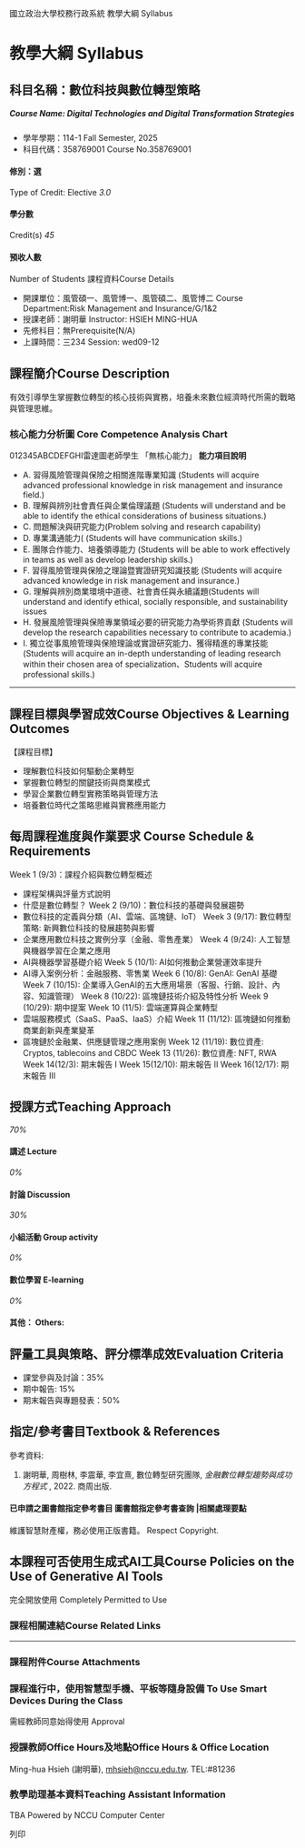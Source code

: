 國立政治大學校務行政系統 教學大綱 Syllabus
# 教學大綱 Syllabus
##  科目名稱：數位科技與數位轉型策略
#####  Course Name: Digital Technologies and Digital Transformation Strategies
  * 學年學期：114-1 Fall Semester, 2025 
  * 科目代碼：358769001 Course No.358769001


#### 修別：選
Type of Credit: Elective 
_3.0_
#### 學分數
Credit(s)
_45_
#### 預收人數
Number of Students
課程資料Course Details
  * 開課單位：風管碩一、風管博一、風管碩二、風管博二 Course Department:Risk Management and Insurance/G/1&2 
  * 授課老師：謝明華 Instructor: HSIEH MING-HUA 
  * 先修科目：無Prerequisite(N/A)
  * 上課時間：三234 Session: wed09-12


##  課程簡介Course Description
有效引導學生掌握數位轉型的核心技術與實務，培養未來數位經濟時代所需的戰略與管理思維。
###  核心能力分析圖 Core Competence Analysis Chart
012345ABCDEFGHI雷達圖老師學生
「無核心能力」 
**能力項目說明**
  * A. 習得風險管理與保險之相關進階專業知識 (Students will acquire advanced professional knowledge in risk management and insurance field.)
  * B. 理解與辨別社會責任與企業倫理議題 (Students will understand and be able to identify the ethical considerations of business situations.)
  * C. 問題解決與研究能力(Problem solving and research capability)
  * D. 專業溝通能力( (Students will have communication skills.)
  * E. 團隊合作能力、培養領導能力 (Students will be able to work effectively in teams as well as develop leadership skills.)
  * F. 習得風險管理與保險之理論暨實證研究知識技能 (Students will acquire advanced knowledge in risk management and insurance.)
  * G. 理解與辨別商業環境中道德、社會責任與永續議題(Students will understand and identify ethical, socially responsible, and sustainability issues 
  * H. 發展風險管理與保險專業領域必要的研究能力為學術界貢獻 (Students will develop the research capabilities necessary to contribute to academia.)
  * I. 獨立從事風險管理與保險理論或實證研究能力、獲得精進的專業技能(Students will acquire an in-depth understanding of leading research within their chosen area of specialization、Students will acquire professional skills.)


* * *
##  課程目標與學習成效Course Objectives & Learning Outcomes 
【課程目標】
- 理解數位科技如何驅動企業轉型
- 掌握數位轉型的關鍵技術與商業模式
- 學習企業數位轉型實務策略與管理方法
- 培養數位時代之策略思維與實務應用能力
##  每周課程進度與作業要求 Course Schedule & Requirements
Week 1 (9/3)：課程介紹與數位轉型概述
- 課程架構與評量方式說明
- 什麼是數位轉型？
Week 2 (9/10)：數位科技的基礎與發展趨勢
- 數位科技的定義與分類（AI、雲端、區塊鏈、IoT）
Week 3 (9/17): 數位轉型策略: 新興數位科技的發展趨勢與影響
- 企業應用數位科技之實例分享（金融、零售產業）
Week 4 (9/24): 人工智慧與機器學習在企業之應用
- AI與機器學習基礎介紹
Week 5 (10/1): AI如何推動企業營運效率提升
- AI導入案例分析：金融服務、零售業
Week 6 (10/8): GenAI: GenAI 基礎
Week 7 (10/15): 企業導入GenAI的五大應用場景（客服、行銷、設計、內容、知識管理）
Week 8 (10/22): 區塊鏈技術介紹及特性分析
Week 9 (10/29): 期中提案
Week 10 (11/5): 雲端運算與企業轉型
- 雲端服務模式（SaaS、PaaS、IaaS）介紹
Week 11 (11/12): 區塊鏈如何推動商業創新與產業變革
- 區塊鏈於金融業、供應鏈管理之應用案例
Week 12 (11/19): 數位資產: Cryptos, tablecoins and CBDC
Week 13 (11/26): 數位資產: NFT, RWA
Week 14(12/3): 期末報告 I
Week 15(12/10): 期末報告 II
Week 16(12/17): 期末報告 III
##  授課方式Teaching Approach
_70%_
####  講述 Lecture
_0%_
####  討論 Discussion
_30%_
####  小組活動 Group activity
_0%_
####  數位學習 E-learning
_0%_
####  其他： Others:
##  評量工具與策略、評分標準成效Evaluation Criteria
- 課堂參與及討論：35%
- 期中報告: 15%
- 期末報告與專題發表：50%
##  指定/參考書目Textbook & References
參考資料:
  1. 謝明華, 周樹林, 李震華, 李宜熹, 數位轉型研究團隊, _金融數位轉型趨勢與成功方程式_ , 2022. 商周出版.


####  已申請之圖書館指定參考書目  圖書館指定參考書查詢 |相關處理要點
維護智慧財產權，務必使用正版書籍。 Respect Copyright.
##  本課程可否使用生成式AI工具Course Policies on the Use of Generative AI Tools
完全開放使用 Completely Permitted to Use
###  課程相關連結Course Related Links
* * *
###  課程附件Course Attachments
###  課程進行中，使用智慧型手機、平板等隨身設備 To Use Smart Devices During the Class
需經教師同意始得使用  Approval
###  授課教師Office Hours及地點Office Hours & Office Location
Ming-hua Hsieh (謝明華), mhsieh@nccu.edu.tw. TEL:#81236
###  教學助理基本資料Teaching Assistant Information
TBA
Powered by NCCU Computer Center
  
列印
